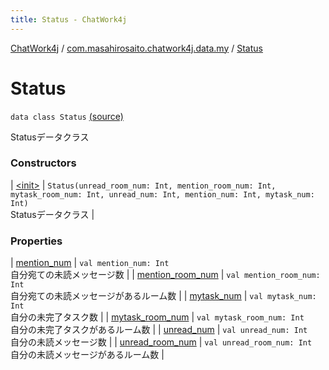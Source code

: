 ```yaml
---
title: Status - ChatWork4j
---
```


[ChatWork4j](../../index.md) / [com.masahirosaito.chatwork4j.data.my](../index.md) / [Status](.)

# Status

`data class Status` [(source)](https://github.com/MasahiroSaito/ChatWork4j/tree/master/src/main/kotlin/com/masahirosaito/chatwork4j/data/my/Status.kt#L13)

Statusデータクラス

### Constructors

| [&lt;init&gt;](-init-.md) | `Status(unread_room_num: Int, mention_room_num: Int, mytask_room_num: Int, unread_num: Int, mention_num: Int, mytask_num: Int)`<br>Statusデータクラス |

### Properties

| [mention_num](mention_num.md) | `val mention_num: Int`<br>自分宛ての未読メッセージ数 |
| [mention_room_num](mention_room_num.md) | `val mention_room_num: Int`<br>自分宛ての未読メッセージがあるルーム数 |
| [mytask_num](mytask_num.md) | `val mytask_num: Int`<br>自分の未完了タスク数 |
| [mytask_room_num](mytask_room_num.md) | `val mytask_room_num: Int`<br>自分の未完了タスクがあるルーム数 |
| [unread_num](unread_num.md) | `val unread_num: Int`<br>自分の未読メッセージ数 |
| [unread_room_num](unread_room_num.md) | `val unread_room_num: Int`<br>自分の未読メッセージがあるルーム数 |

